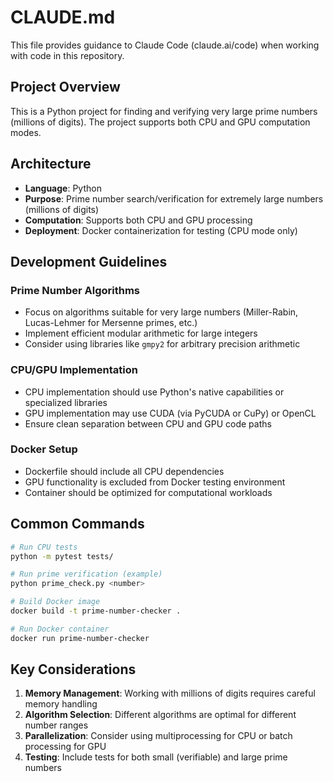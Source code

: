 # CLAUDE.md

This file provides guidance to Claude Code (claude.ai/code) when working with code in this repository.

## Project Overview

This is a Python project for finding and verifying very large prime numbers (millions of digits). The project supports both CPU and GPU computation modes.

## Architecture

- **Language**: Python
- **Purpose**: Prime number search/verification for extremely large numbers (millions of digits)
- **Computation**: Supports both CPU and GPU processing
- **Deployment**: Docker containerization for testing (CPU mode only)

## Development Guidelines

### Prime Number Algorithms
- Focus on algorithms suitable for very large numbers (Miller-Rabin, Lucas-Lehmer for Mersenne primes, etc.)
- Implement efficient modular arithmetic for large integers
- Consider using libraries like `gmpy2` for arbitrary precision arithmetic

### CPU/GPU Implementation
- CPU implementation should use Python's native capabilities or specialized libraries
- GPU implementation may use CUDA (via PyCUDA or CuPy) or OpenCL
- Ensure clean separation between CPU and GPU code paths

### Docker Setup
- Dockerfile should include all CPU dependencies
- GPU functionality is excluded from Docker testing environment
- Container should be optimized for computational workloads

## Common Commands

```bash
# Run CPU tests
python -m pytest tests/

# Run prime verification (example)
python prime_check.py <number>

# Build Docker image
docker build -t prime-number-checker .

# Run Docker container
docker run prime-number-checker
```

## Key Considerations

1. **Memory Management**: Working with millions of digits requires careful memory handling
2. **Algorithm Selection**: Different algorithms are optimal for different number ranges
3. **Parallelization**: Consider using multiprocessing for CPU or batch processing for GPU
4. **Testing**: Include tests for both small (verifiable) and large prime numbers